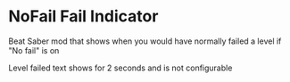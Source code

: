 # NoFail Fail Indicator
Beat Saber mod that shows when you would have normally failed a level if "No fail" is on

Level failed text shows for 2 seconds and is not configurable